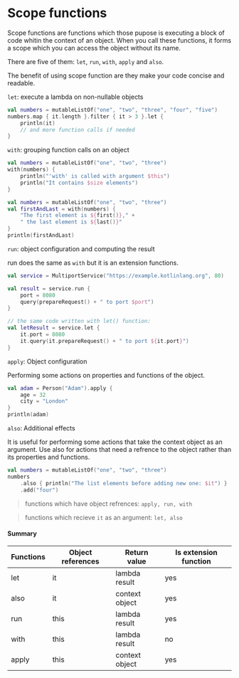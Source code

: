# Scope functions

Scope functions are functions which those pupose is executing a block of code whitin the context of an object. When you call these functions, it forms a scope which you can access the object without its name.

There are five of them: `let`, `run`, `with`, `apply` and `also`.

The benefit of using scope function are they make your code concise and readable.

`let`: execute a lambda on non-nullable objects

```kotlin
val numbers = mutableListOf("one", "two", "three", "four", "five")
numbers.map { it.length }.filter { it > 3 }.let { 
    println(it)
    // and more function calls if needed
} 
```

`with`: grouping function calls on an object

```kotlin
val numbers = mutableListOf("one", "two", "three")
with(numbers) {
    println("'with' is called with argument $this")
    println("It contains $size elements")
}
```

```kotlin
val numbers = mutableListOf("one", "two", "three")
val firstAndLast = with(numbers) {
    "The first element is ${first()}," +
    " the last element is ${last()}"
}
println(firstAndLast)
```

`run`: object configuration and computing the result

run does the same as `with` but it is an extension functions.

```kotlin
val service = MultiportService("https://example.kotlinlang.org", 80)

val result = service.run {
    port = 8080
    query(prepareRequest() + " to port $port")
}

// the same code written with let() function:
val letResult = service.let {
    it.port = 8080
    it.query(it.prepareRequest() + " to port ${it.port}")
}
```

`apply`: Object configuration

Performing some actions on properties and functions of the object.

```kotlin
val adam = Person("Adam").apply {
    age = 32
    city = "London"        
}
println(adam)
```

`also`: Additional effects

It is useful for performing some actions that take the context object as an argument. Use also for actions that need a refrence to the object rather than its properties and functions.

```kotlin
val numbers = mutableListOf("one", "two", "three")
numbers
    .also { println("The list elements before adding new one: $it") }
    .add("four")
```

> functions which have object refrences: `apply, run, with`

> functions which recieve `it` as an argument: `let, also`



#### Summary

| Functions | Object references | Return value   | Is extension function |
| --------- | ----------------- | -------------- | --------------------- |
| let       | it                | lambda result  | yes                   |
| also      | it                | context object | yes                   |
| run       | this              | lambda result  | yes                   |
| with      | this              | lambda result  | no                    |
| apply     | this              | context object | yes                   |


